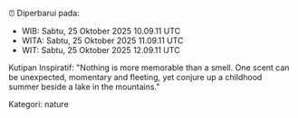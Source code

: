 ⏰ Diperbarui pada:
- WIB: Sabtu, 25 Oktober 2025 10.09.11 UTC
- WITA: Sabtu, 25 Oktober 2025 11.09.11 UTC
- WIT: Sabtu, 25 Oktober 2025 12.09.11 UTC

Kutipan Inspiratif:
"Nothing is more memorable than a smell. One scent can be unexpected, momentary and fleeting, yet conjure up a childhood summer beside a lake in the mountains."


Kategori: nature

